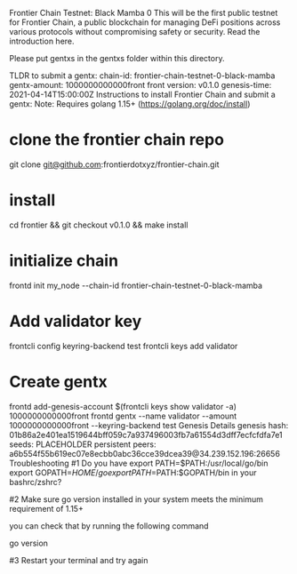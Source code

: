 Frontier Chain Testnet: Black Mamba 0
This will be the first public testnet for Frontier Chain, a public blockchain for managing DeFi positions across various protocols without compromising safety or security. Read the introduction here.

Please put gentxs in the gentxs folder within this directory.

TLDR to submit a gentx:
chain-id: frontier-chain-testnet-0-black-mamba
gentx-amount: 1000000000000front
front version: v0.1.0
genesis-time: 2021-04-14T15:00:00Z
Instructions to install Frontier Chain and submit a gentx:
Note: Requires golang 1.15+ (https://golang.org/doc/install)

# clone the frontier chain repo
git clone git@github.com:frontierdotxyz/frontier-chain.git
# install
cd frontier && git checkout v0.1.0 && make install

# initialize chain
frontd init my_node --chain-id frontier-chain-testnet-0-black-mamba

# Add validator key
frontcli config keyring-backend test
frontcli keys add validator

# Create gentx
frontd add-genesis-account $(frontcli keys show validator -a) 1000000000000front
frontd gentx --name validator --amount 1000000000000front --keyring-backend test
Genesis Details
genesis hash: 01b86a2e401ea1519644bff059c7a937496003fb7a61554d3dff7ecfcfdfa7e1
seeds: PLACEHOLDER
persistent peers: a6b554f55b619ec07e8ecbb0abc36cce39dcea39@34.239.152.196:26656
Troubleshooting
#1 Do you have
export PATH=$PATH:/usr/local/go/bin
export GOPATH=$HOME/go
export PATH=$PATH:$GOPATH/bin
in your bashrc/zshrc?

#2 Make sure go version installed in your system meets the minimum requirement of 1.15+

you can check that by running the following command

go version

#3 Restart your terminal and try again
